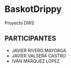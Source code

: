 # BaskotDrippy
Proyecto DWS

## PARTICIPANTES ##

* JAVIER RIVERO MAYORGA
* JAVIER VALSERA CASTRO
* IVÁN MÁRQUEZ LÓPEZ
